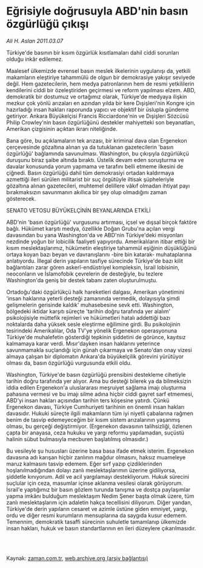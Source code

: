 # Eğrisiyle doğrusuyla ABD'nin basın özgürlüğü çıkışı

*Ali H. Aslan 2011.03.07*

<td class="columnist-detail">
<p>Türkiye'de basının bir kısım özgürlük kısıtlamaları dahil ciddi sorunları olduğu inkâr edilemez.</p>
<p>
<div id="haberMetinDiv">
<p>Maalesef ülkemizde evrensel basın meslek ilkelerinin uygulanışı da, yetkili makamların eleştiriye tahammülü de olgun bir demokrasiye yakışır seviyede değil. Hem gazetecilerin, hem medya patronlarının hem de resmi yetkililerin kendilerini ciddi bir özeleştiriden geçirmesi ve reform yapılması elzem. ABD, demokratik bir dostumuz ve ortağımız olarak, Türkiye'de medyaya ilişkin mezkur çok yönlü arızaları en azından yılda bir kere Dışişleri'nin Kongre için hazırladığı insan hakları raporunda yapıcı ve objektif bir üslupla gündeme getiriyor. Ankara Büyükelçisi Francis Ricciardone'nin ve Dışişleri Sözcüsü Philip Crowley'nin basın özgürlüğünü destekler mahiyetteki son beyanatları, Amerikan çizgisinin açıktan ikrarı niteliğinde.
<p>Bana göre, bu açıklamaların tek arızası, bir kriminal dava olan Ergenekon çerçevesinde gözaltına alınan ya da tutuklanan gazetecilerin 'basın özgürlüğü' bağlamında savunulması. Washington, bu çıkışıyla özgürlükçü duruşunu biraz şaibe altında bıraktı. Üstelik devam eden soruşturma ve davalar konusunda yorum yapmama ve tarafını belli etmeme ilkesini de çiğnedi. Basın özgürlüğü dahil tüm demokrasiyi ortadan kaldırmaya azmettiği ileri sürülen militarist bir suç örgütüyle iltisak şüpheleriyle gözaltına alınan gazetecileri, muhtemel delillere vâkıf olmadan ihtiyat payı bırakmaksızın savunmanın akıllıca bir şey olup olmadığını zaman gösterecek.
<p>SENATO VETOSU BÜYÜKELÇİNİN BEYANLARINDA ETKİLİ
<p>ABD'nin 'basın özgürlüğü' vurgusunu artırması, içsel ve dışsal birçok faktöre bağlı. Hükümet karşıtı medya, özellikle Doğan Grubu'na açılan vergi davasından bu yana Washington'da ve ABD'nin Türkiye'deki misyonları nezdinde yoğun bir lobicilik faaliyeti yapıyordu. Amerikalıların itibar ettiği bir kısım meslektaşlarımız, hükümetin eleştiriye tahammül eşiğinin düşüklüğünü ortaya koyan bazı beyan ve davranışlarını -bire bin katarak- muhataplarına anlatıyordu. İllegal derin yapıların tasfiye sürecinde Türkiye'de bazı kilit bağlantıları zarar gören askerî-endüstriyel kompleksin, İsrail lobisinin, neoconların ve İslamofobik çevrelerin de desteğiyle, bu tezlere Washington'da geniş bir destek tabanı zaten oluşturulmuştu.
<p>Ortadoğu'daki özgürlükçü halk hareketleri dalgası, Amerikan yönetimini 'insan haklarına yeterli desteği zamanında vermedik, dolayısıyla şimdi gelişmelerin gerisinde kaldık' muhasebesine sevk etti. Washington, bölgedeki iktidar karşıtı süreçte 'tarihin doğru tarafında yer alalım' psikolojisiyle müttefik rejimleri ve hükümetleri hatalı addettiği bazı noktalarda daha yüksek sesle eleştirme eğilimine girdi. Bu psikolojinin tesirindeki Amerikalılar, Oda TV'ye yönelik Ergenekon operasyonuna Türkiye'de muhalefetin gösterdiği tepkinin şiddetini de görünce, kayıtsız kalmamaya karar verdi. Mısır'dayken insan haklarını yeterince savunmamakla suçlandığı için günah çıkarmaya ve Senato'dan onay vizesi almaya çalışan bir diplomatın Ankara'da büyükelçilik görevini yürütüyor olması da, basın özgürlüğü vurgusunda etkili oldu.
<p>Washington, Türkiye'de basın özgürlüğü prensibini destekleme cihetiyle tarihin doğru tarafında yer alıyor. Ama bu desteği bilerek ya da bilmeksizin iddia edilen Ergenekon'a uluslararası meşruiyet sağlama imajı oluşturma pahasına vermesi ve bu imajı silme adına hiçbir ciddi gayret sarf etmemesi, ABD'yi insan hakları açısından tarihin ters köşesine yatırdı. Çünkü Ergenekon davası, Türkiye Cumhuriyeti tarihinin en önemli insan hakları davasıdır. Hukuki süreçte ilgili makamların tüm iyi niyetli çabalarına rağmen benim de tasvip edemeyeceğim bir kısım sistem arızalarının yaşanmış olması, bu gerçeği değiştirmiyor. (Ergenekon davasının talihsizliği, özlenen çapta bir anayasa, ceza hukuku ve yargı reformu yapılamadan, suçüstü halinin sübut bulmasıyla mecburen başlatılmış olmasıdır.)
<p>Bu vesileyle şu hususları üzerine basa basa ifade etmek isterim. Ergenekon davasına adı karışan hiçbir zanlının mağdur olmasını, haksız muameleye maruz kalmasını tasvip edemem. Eğer sırf yazıp çizdiklerinden hoşlanılmadığından dolayı zanlı meslektaşlarımın üzerine gidiliyorsa, şiddetle kınıyorum. Adil ve acil yargılamayı destekliyorum. Hukuk sürecini suçlular için ceza, masumlar içinse aklanma vesilesi olarak görüyorum. İsrail'e yaptığımız bir basın gözlem turunda tanışma ve dostça paylaşımlar yapma imkânı bulduğum meslektaşım Nedim Şener başta olmak üzere, tüm zanlı meslektaşlarım için adaletin hakça tecellisini diliyorum. Diğer yandan, Türkiye'de derin yapıların cesaret ve azimle üstüne giden emniyet, yargı, ordu ve diğer resmi kurumların mensuplarına da saygıda kusur edemem. Temennim, demokratik tasaffi sürecinin suhuletle tamamlanıp ülkemizde insan hakları, hukuk ve basın standartlarının en ileri düzeylere çıkarılmasıdır.</p></p></p></p></p></p></p></div>
</p>


<p><br>
		 </br></p></td>

Kaynak: [zaman.com.tr](http://zaman.com.tr/yazar.do?yazino=1103558), [web.archive.org (arşiv bağlantısı)](http://web.archive.org/web/20110609003607/http://www.zaman.com.tr:80/yazar.do?yazino=1103558)

